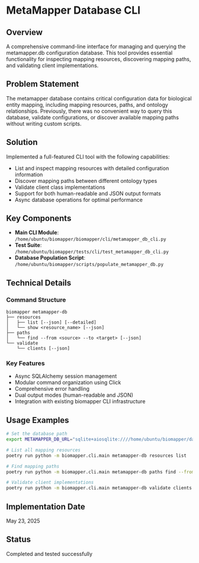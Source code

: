 # MetaMapper Database CLI

## Overview

A comprehensive command-line interface for managing and querying the metamapper.db configuration database. This tool provides essential functionality for inspecting mapping resources, discovering mapping paths, and validating client implementations.

## Problem Statement

The metamapper database contains critical configuration data for biological entity mapping, including mapping resources, paths, and ontology relationships. Previously, there was no convenient way to query this database, validate configurations, or discover available mapping paths without writing custom scripts.

## Solution

Implemented a full-featured CLI tool with the following capabilities:
- List and inspect mapping resources with detailed configuration information
- Discover mapping paths between different ontology types
- Validate client class implementations
- Support for both human-readable and JSON output formats
- Async database operations for optimal performance

## Key Components

- **Main CLI Module**: `/home/ubuntu/biomapper/biomapper/cli/metamapper_db_cli.py`
- **Test Suite**: `/home/ubuntu/biomapper/tests/cli/test_metamapper_db_cli.py`
- **Database Population Script**: `/home/ubuntu/biomapper/scripts/populate_metamapper_db.py`

## Technical Details

### Command Structure
```
biomapper metamapper-db
├── resources
│   ├── list [--json] [--detailed]
│   └── show <resource_name> [--json]
├── paths
│   └── find --from <source> --to <target> [--json]
└── validate
    └── clients [--json]
```

### Key Features
- Async SQLAlchemy session management
- Modular command organization using Click
- Comprehensive error handling
- Dual output modes (human-readable and JSON)
- Integration with existing biomapper CLI infrastructure

## Usage Examples

```bash
# Set the database path
export METAMAPPER_DB_URL="sqlite+aiosqlite:////home/ubuntu/biomapper/data/metamapper.db"

# List all mapping resources
poetry run python -m biomapper.cli.main metamapper-db resources list

# Find mapping paths
poetry run python -m biomapper.cli.main metamapper-db paths find --from UNIPROTKB_AC --to ARIVALE_PROTEIN_ID

# Validate client implementations
poetry run python -m biomapper.cli.main metamapper-db validate clients
```

## Implementation Date

May 23, 2025

## Status

Completed and tested successfully